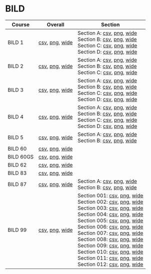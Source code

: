 # BILD

| Course | Overall | Section |
| ------ | ------- | ------- |
| BILD 1 | [csv](https://github.com/UCSD-Historical-Enrollment-Data/2024Fall/blob/main/overall/BILD%201.csv), [png](https://raw.githubusercontent.com/UCSD-Historical-Enrollment-Data/2024Fall/main/plot_overall/BILD%201.png), [wide](https://raw.githubusercontent.com/UCSD-Historical-Enrollment-Data/2024Fall/main/plot_overall_wide/BILD%201.png) | Section A: [csv](https://github.com/UCSD-Historical-Enrollment-Data/2024Fall/blob/main/section/BILD%201_A.csv), [png](https://raw.githubusercontent.com/UCSD-Historical-Enrollment-Data/2024Fall/main/plot_section/BILD%201_A.png), [wide](https://raw.githubusercontent.com/UCSD-Historical-Enrollment-Data/2024Fall/main/plot_section_wide/BILD%201_A.png)<br>Section B: [csv](https://github.com/UCSD-Historical-Enrollment-Data/2024Fall/blob/main/section/BILD%201_B.csv), [png](https://raw.githubusercontent.com/UCSD-Historical-Enrollment-Data/2024Fall/main/plot_section/BILD%201_B.png), [wide](https://raw.githubusercontent.com/UCSD-Historical-Enrollment-Data/2024Fall/main/plot_section_wide/BILD%201_B.png)<br>Section C: [csv](https://github.com/UCSD-Historical-Enrollment-Data/2024Fall/blob/main/section/BILD%201_C.csv), [png](https://raw.githubusercontent.com/UCSD-Historical-Enrollment-Data/2024Fall/main/plot_section/BILD%201_C.png), [wide](https://raw.githubusercontent.com/UCSD-Historical-Enrollment-Data/2024Fall/main/plot_section_wide/BILD%201_C.png)<br>Section D: [csv](https://github.com/UCSD-Historical-Enrollment-Data/2024Fall/blob/main/section/BILD%201_D.csv), [png](https://raw.githubusercontent.com/UCSD-Historical-Enrollment-Data/2024Fall/main/plot_section/BILD%201_D.png), [wide](https://raw.githubusercontent.com/UCSD-Historical-Enrollment-Data/2024Fall/main/plot_section_wide/BILD%201_D.png) |
| BILD 2 | [csv](https://github.com/UCSD-Historical-Enrollment-Data/2024Fall/blob/main/overall/BILD%202.csv), [png](https://raw.githubusercontent.com/UCSD-Historical-Enrollment-Data/2024Fall/main/plot_overall/BILD%202.png), [wide](https://raw.githubusercontent.com/UCSD-Historical-Enrollment-Data/2024Fall/main/plot_overall_wide/BILD%202.png) | Section A: [csv](https://github.com/UCSD-Historical-Enrollment-Data/2024Fall/blob/main/section/BILD%202_A.csv), [png](https://raw.githubusercontent.com/UCSD-Historical-Enrollment-Data/2024Fall/main/plot_section/BILD%202_A.png), [wide](https://raw.githubusercontent.com/UCSD-Historical-Enrollment-Data/2024Fall/main/plot_section_wide/BILD%202_A.png)<br>Section B: [csv](https://github.com/UCSD-Historical-Enrollment-Data/2024Fall/blob/main/section/BILD%202_B.csv), [png](https://raw.githubusercontent.com/UCSD-Historical-Enrollment-Data/2024Fall/main/plot_section/BILD%202_B.png), [wide](https://raw.githubusercontent.com/UCSD-Historical-Enrollment-Data/2024Fall/main/plot_section_wide/BILD%202_B.png)<br>Section C: [csv](https://github.com/UCSD-Historical-Enrollment-Data/2024Fall/blob/main/section/BILD%202_C.csv), [png](https://raw.githubusercontent.com/UCSD-Historical-Enrollment-Data/2024Fall/main/plot_section/BILD%202_C.png), [wide](https://raw.githubusercontent.com/UCSD-Historical-Enrollment-Data/2024Fall/main/plot_section_wide/BILD%202_C.png) |
| BILD 3 | [csv](https://github.com/UCSD-Historical-Enrollment-Data/2024Fall/blob/main/overall/BILD%203.csv), [png](https://raw.githubusercontent.com/UCSD-Historical-Enrollment-Data/2024Fall/main/plot_overall/BILD%203.png), [wide](https://raw.githubusercontent.com/UCSD-Historical-Enrollment-Data/2024Fall/main/plot_overall_wide/BILD%203.png) | Section A: [csv](https://github.com/UCSD-Historical-Enrollment-Data/2024Fall/blob/main/section/BILD%203_A.csv), [png](https://raw.githubusercontent.com/UCSD-Historical-Enrollment-Data/2024Fall/main/plot_section/BILD%203_A.png), [wide](https://raw.githubusercontent.com/UCSD-Historical-Enrollment-Data/2024Fall/main/plot_section_wide/BILD%203_A.png)<br>Section B: [csv](https://github.com/UCSD-Historical-Enrollment-Data/2024Fall/blob/main/section/BILD%203_B.csv), [png](https://raw.githubusercontent.com/UCSD-Historical-Enrollment-Data/2024Fall/main/plot_section/BILD%203_B.png), [wide](https://raw.githubusercontent.com/UCSD-Historical-Enrollment-Data/2024Fall/main/plot_section_wide/BILD%203_B.png)<br>Section C: [csv](https://github.com/UCSD-Historical-Enrollment-Data/2024Fall/blob/main/section/BILD%203_C.csv), [png](https://raw.githubusercontent.com/UCSD-Historical-Enrollment-Data/2024Fall/main/plot_section/BILD%203_C.png), [wide](https://raw.githubusercontent.com/UCSD-Historical-Enrollment-Data/2024Fall/main/plot_section_wide/BILD%203_C.png)<br>Section D: [csv](https://github.com/UCSD-Historical-Enrollment-Data/2024Fall/blob/main/section/BILD%203_D.csv), [png](https://raw.githubusercontent.com/UCSD-Historical-Enrollment-Data/2024Fall/main/plot_section/BILD%203_D.png), [wide](https://raw.githubusercontent.com/UCSD-Historical-Enrollment-Data/2024Fall/main/plot_section_wide/BILD%203_D.png) |
| BILD 4 | [csv](https://github.com/UCSD-Historical-Enrollment-Data/2024Fall/blob/main/overall/BILD%204.csv), [png](https://raw.githubusercontent.com/UCSD-Historical-Enrollment-Data/2024Fall/main/plot_overall/BILD%204.png), [wide](https://raw.githubusercontent.com/UCSD-Historical-Enrollment-Data/2024Fall/main/plot_overall_wide/BILD%204.png) | Section A: [csv](https://github.com/UCSD-Historical-Enrollment-Data/2024Fall/blob/main/section/BILD%204_A.csv), [png](https://raw.githubusercontent.com/UCSD-Historical-Enrollment-Data/2024Fall/main/plot_section/BILD%204_A.png), [wide](https://raw.githubusercontent.com/UCSD-Historical-Enrollment-Data/2024Fall/main/plot_section_wide/BILD%204_A.png)<br>Section B: [csv](https://github.com/UCSD-Historical-Enrollment-Data/2024Fall/blob/main/section/BILD%204_B.csv), [png](https://raw.githubusercontent.com/UCSD-Historical-Enrollment-Data/2024Fall/main/plot_section/BILD%204_B.png), [wide](https://raw.githubusercontent.com/UCSD-Historical-Enrollment-Data/2024Fall/main/plot_section_wide/BILD%204_B.png)<br>Section C: [csv](https://github.com/UCSD-Historical-Enrollment-Data/2024Fall/blob/main/section/BILD%204_C.csv), [png](https://raw.githubusercontent.com/UCSD-Historical-Enrollment-Data/2024Fall/main/plot_section/BILD%204_C.png), [wide](https://raw.githubusercontent.com/UCSD-Historical-Enrollment-Data/2024Fall/main/plot_section_wide/BILD%204_C.png)<br>Section D: [csv](https://github.com/UCSD-Historical-Enrollment-Data/2024Fall/blob/main/section/BILD%204_D.csv), [png](https://raw.githubusercontent.com/UCSD-Historical-Enrollment-Data/2024Fall/main/plot_section/BILD%204_D.png), [wide](https://raw.githubusercontent.com/UCSD-Historical-Enrollment-Data/2024Fall/main/plot_section_wide/BILD%204_D.png) |
| BILD 5 | [csv](https://github.com/UCSD-Historical-Enrollment-Data/2024Fall/blob/main/overall/BILD%205.csv), [png](https://raw.githubusercontent.com/UCSD-Historical-Enrollment-Data/2024Fall/main/plot_overall/BILD%205.png), [wide](https://raw.githubusercontent.com/UCSD-Historical-Enrollment-Data/2024Fall/main/plot_overall_wide/BILD%205.png) | Section A: [csv](https://github.com/UCSD-Historical-Enrollment-Data/2024Fall/blob/main/section/BILD%205_A.csv), [png](https://raw.githubusercontent.com/UCSD-Historical-Enrollment-Data/2024Fall/main/plot_section/BILD%205_A.png), [wide](https://raw.githubusercontent.com/UCSD-Historical-Enrollment-Data/2024Fall/main/plot_section_wide/BILD%205_A.png)<br>Section B: [csv](https://github.com/UCSD-Historical-Enrollment-Data/2024Fall/blob/main/section/BILD%205_B.csv), [png](https://raw.githubusercontent.com/UCSD-Historical-Enrollment-Data/2024Fall/main/plot_section/BILD%205_B.png), [wide](https://raw.githubusercontent.com/UCSD-Historical-Enrollment-Data/2024Fall/main/plot_section_wide/BILD%205_B.png) |
| BILD 60 | [csv](https://github.com/UCSD-Historical-Enrollment-Data/2024Fall/blob/main/overall/BILD%2060.csv), [png](https://raw.githubusercontent.com/UCSD-Historical-Enrollment-Data/2024Fall/main/plot_overall/BILD%2060.png), [wide](https://raw.githubusercontent.com/UCSD-Historical-Enrollment-Data/2024Fall/main/plot_overall_wide/BILD%2060.png) |  |
| BILD 60GS | [csv](https://github.com/UCSD-Historical-Enrollment-Data/2024Fall/blob/main/overall/BILD%2060GS.csv), [png](https://raw.githubusercontent.com/UCSD-Historical-Enrollment-Data/2024Fall/main/plot_overall/BILD%2060GS.png), [wide](https://raw.githubusercontent.com/UCSD-Historical-Enrollment-Data/2024Fall/main/plot_overall_wide/BILD%2060GS.png) |  |
| BILD 62 | [csv](https://github.com/UCSD-Historical-Enrollment-Data/2024Fall/blob/main/overall/BILD%2062.csv), [png](https://raw.githubusercontent.com/UCSD-Historical-Enrollment-Data/2024Fall/main/plot_overall/BILD%2062.png), [wide](https://raw.githubusercontent.com/UCSD-Historical-Enrollment-Data/2024Fall/main/plot_overall_wide/BILD%2062.png) |  |
| BILD 83 | [csv](https://github.com/UCSD-Historical-Enrollment-Data/2024Fall/blob/main/overall/BILD%2083.csv), [png](https://raw.githubusercontent.com/UCSD-Historical-Enrollment-Data/2024Fall/main/plot_overall/BILD%2083.png), [wide](https://raw.githubusercontent.com/UCSD-Historical-Enrollment-Data/2024Fall/main/plot_overall_wide/BILD%2083.png) |  |
| BILD 87 | [csv](https://github.com/UCSD-Historical-Enrollment-Data/2024Fall/blob/main/overall/BILD%2087.csv), [png](https://raw.githubusercontent.com/UCSD-Historical-Enrollment-Data/2024Fall/main/plot_overall/BILD%2087.png), [wide](https://raw.githubusercontent.com/UCSD-Historical-Enrollment-Data/2024Fall/main/plot_overall_wide/BILD%2087.png) | Section A: [csv](https://github.com/UCSD-Historical-Enrollment-Data/2024Fall/blob/main/section/BILD%2087_A.csv), [png](https://raw.githubusercontent.com/UCSD-Historical-Enrollment-Data/2024Fall/main/plot_section/BILD%2087_A.png), [wide](https://raw.githubusercontent.com/UCSD-Historical-Enrollment-Data/2024Fall/main/plot_section_wide/BILD%2087_A.png)<br>Section B: [csv](https://github.com/UCSD-Historical-Enrollment-Data/2024Fall/blob/main/section/BILD%2087_B.csv), [png](https://raw.githubusercontent.com/UCSD-Historical-Enrollment-Data/2024Fall/main/plot_section/BILD%2087_B.png), [wide](https://raw.githubusercontent.com/UCSD-Historical-Enrollment-Data/2024Fall/main/plot_section_wide/BILD%2087_B.png) |
| BILD 99 | [csv](https://github.com/UCSD-Historical-Enrollment-Data/2024Fall/blob/main/overall/BILD%2099.csv), [png](https://raw.githubusercontent.com/UCSD-Historical-Enrollment-Data/2024Fall/main/plot_overall/BILD%2099.png), [wide](https://raw.githubusercontent.com/UCSD-Historical-Enrollment-Data/2024Fall/main/plot_overall_wide/BILD%2099.png) | Section 001: [csv](https://github.com/UCSD-Historical-Enrollment-Data/2024Fall/blob/main/section/BILD%2099_001.csv), [png](https://raw.githubusercontent.com/UCSD-Historical-Enrollment-Data/2024Fall/main/plot_section/BILD%2099_001.png), [wide](https://raw.githubusercontent.com/UCSD-Historical-Enrollment-Data/2024Fall/main/plot_section_wide/BILD%2099_001.png)<br>Section 002: [csv](https://github.com/UCSD-Historical-Enrollment-Data/2024Fall/blob/main/section/BILD%2099_002.csv), [png](https://raw.githubusercontent.com/UCSD-Historical-Enrollment-Data/2024Fall/main/plot_section/BILD%2099_002.png), [wide](https://raw.githubusercontent.com/UCSD-Historical-Enrollment-Data/2024Fall/main/plot_section_wide/BILD%2099_002.png)<br>Section 003: [csv](https://github.com/UCSD-Historical-Enrollment-Data/2024Fall/blob/main/section/BILD%2099_003.csv), [png](https://raw.githubusercontent.com/UCSD-Historical-Enrollment-Data/2024Fall/main/plot_section/BILD%2099_003.png), [wide](https://raw.githubusercontent.com/UCSD-Historical-Enrollment-Data/2024Fall/main/plot_section_wide/BILD%2099_003.png)<br>Section 004: [csv](https://github.com/UCSD-Historical-Enrollment-Data/2024Fall/blob/main/section/BILD%2099_004.csv), [png](https://raw.githubusercontent.com/UCSD-Historical-Enrollment-Data/2024Fall/main/plot_section/BILD%2099_004.png), [wide](https://raw.githubusercontent.com/UCSD-Historical-Enrollment-Data/2024Fall/main/plot_section_wide/BILD%2099_004.png)<br>Section 005: [csv](https://github.com/UCSD-Historical-Enrollment-Data/2024Fall/blob/main/section/BILD%2099_005.csv), [png](https://raw.githubusercontent.com/UCSD-Historical-Enrollment-Data/2024Fall/main/plot_section/BILD%2099_005.png), [wide](https://raw.githubusercontent.com/UCSD-Historical-Enrollment-Data/2024Fall/main/plot_section_wide/BILD%2099_005.png)<br>Section 006: [csv](https://github.com/UCSD-Historical-Enrollment-Data/2024Fall/blob/main/section/BILD%2099_006.csv), [png](https://raw.githubusercontent.com/UCSD-Historical-Enrollment-Data/2024Fall/main/plot_section/BILD%2099_006.png), [wide](https://raw.githubusercontent.com/UCSD-Historical-Enrollment-Data/2024Fall/main/plot_section_wide/BILD%2099_006.png)<br>Section 007: [csv](https://github.com/UCSD-Historical-Enrollment-Data/2024Fall/blob/main/section/BILD%2099_007.csv), [png](https://raw.githubusercontent.com/UCSD-Historical-Enrollment-Data/2024Fall/main/plot_section/BILD%2099_007.png), [wide](https://raw.githubusercontent.com/UCSD-Historical-Enrollment-Data/2024Fall/main/plot_section_wide/BILD%2099_007.png)<br>Section 008: [csv](https://github.com/UCSD-Historical-Enrollment-Data/2024Fall/blob/main/section/BILD%2099_008.csv), [png](https://raw.githubusercontent.com/UCSD-Historical-Enrollment-Data/2024Fall/main/plot_section/BILD%2099_008.png), [wide](https://raw.githubusercontent.com/UCSD-Historical-Enrollment-Data/2024Fall/main/plot_section_wide/BILD%2099_008.png)<br>Section 009: [csv](https://github.com/UCSD-Historical-Enrollment-Data/2024Fall/blob/main/section/BILD%2099_009.csv), [png](https://raw.githubusercontent.com/UCSD-Historical-Enrollment-Data/2024Fall/main/plot_section/BILD%2099_009.png), [wide](https://raw.githubusercontent.com/UCSD-Historical-Enrollment-Data/2024Fall/main/plot_section_wide/BILD%2099_009.png)<br>Section 010: [csv](https://github.com/UCSD-Historical-Enrollment-Data/2024Fall/blob/main/section/BILD%2099_010.csv), [png](https://raw.githubusercontent.com/UCSD-Historical-Enrollment-Data/2024Fall/main/plot_section/BILD%2099_010.png), [wide](https://raw.githubusercontent.com/UCSD-Historical-Enrollment-Data/2024Fall/main/plot_section_wide/BILD%2099_010.png)<br>Section 011: [csv](https://github.com/UCSD-Historical-Enrollment-Data/2024Fall/blob/main/section/BILD%2099_011.csv), [png](https://raw.githubusercontent.com/UCSD-Historical-Enrollment-Data/2024Fall/main/plot_section/BILD%2099_011.png), [wide](https://raw.githubusercontent.com/UCSD-Historical-Enrollment-Data/2024Fall/main/plot_section_wide/BILD%2099_011.png)<br>Section 012: [csv](https://github.com/UCSD-Historical-Enrollment-Data/2024Fall/blob/main/section/BILD%2099_012.csv), [png](https://raw.githubusercontent.com/UCSD-Historical-Enrollment-Data/2024Fall/main/plot_section/BILD%2099_012.png), [wide](https://raw.githubusercontent.com/UCSD-Historical-Enrollment-Data/2024Fall/main/plot_section_wide/BILD%2099_012.png) |
